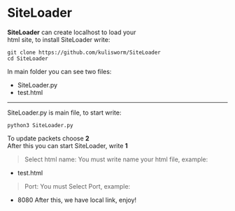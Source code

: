 SiteLoader
====================
**SiteLoader** can create localhost to load your   
html site, to install SiteLoader write:
``` 
git clone https://github.com/kulisworm/SiteLoader
cd SiteLoader
```
In main folder you can see two files:
- SiteLoader.py
- test.html
------------
SiteLoader.py is main file, to start write:
```
python3 SiteLoader.py
``````
To update packets choose **2**   
After this you can start SiteLoader, write **1**   
> Select html name:
You must write name your html file, example:
- test.html
> Port:
You must Select Port, example:
- 8080
After this, we have local link, enjoy! 
